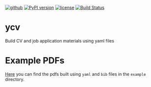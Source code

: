 [![github](https://img.shields.io/badge/GitHub-ycv-blue.svg)](https://github.com/md-arif-shaikh/ycv)
[![PyPI version](https://badge.fury.io/py/ycv.svg)](https://pypi.org/project/ycv)
[![license](https://img.shields.io/badge/license-MIT-blue.svg)](https://github.com/md-arif-shaikh/ycv/blob/main/LICENSE)
[![Build Status](https://github.com/md-arif-shaikh/ycv/actions/workflows/test.yaml/badge.svg)](https://github.com/md-arif-shaikh/ycv/actions/workflows/test.yaml)

# ycv
Build CV and job application materials using yaml files

# Example PDFs
[Here](https://github.com/md-arif-shaikh/ycv/tree/pdflatex/examples/fancyJob) you can find the pdfs built using `yaml` and `bib` files in the `example` directory.
